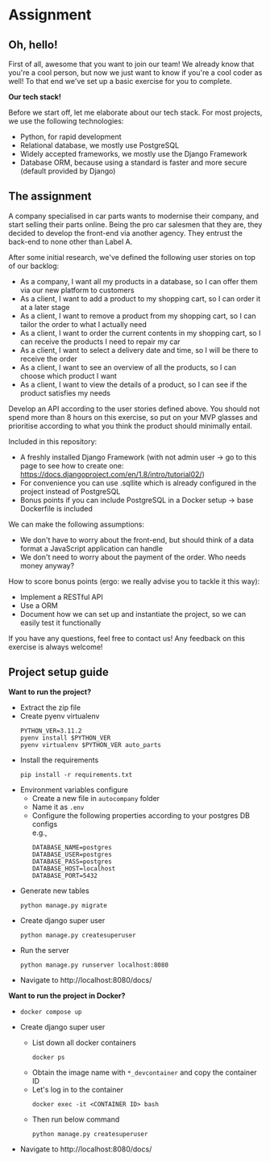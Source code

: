 # Assignment

Oh, hello!
---------
First of all, awesome that you want to join our team! We already know that you're a cool person, but now we just want to know if you're a cool coder as well! To that end we've set up a basic exercise for you to complete.

**Our tech stack!**

Before we start off, let me elaborate about our tech stack. For most projects, we use the following technologies:

* Python, for rapid development
* Relational database, we mostly use PostgreSQL 
* Widely accepted frameworks, we mostly use the Django Framework
* Database ORM, because using a standard is faster and more secure (default provided by Django)

The assignment
---------
A company specialised in car parts wants to modernise their company, and start selling their parts online. Being the pro car salesmen that they are, they decided to develop the front-end via another agency. They entrust the back-end to none other than Label A.

After some initial research, we've defined the following user stories on top of our backlog:

* As a company, I want all my products in a database, so I can offer them via our new platform to customers
* As a client, I want to add a product to my shopping cart, so I can order it at a later stage
* As a client, I want to remove a product from my shopping cart, so I can tailor the order to what I actually need
* As a client, I want to order the current contents in my shopping cart, so I can receive the products I need to repair my car
* As a client, I want to select a delivery date and time, so I will be there to receive the order
* As a client, I want to see an overview of all the products, so I can choose which product I want
* As a client, I want to view the details of a product, so I can see if the product satisfies my needs

Develop an API according to the user stories defined above. You should not spend more than 8 hours on this exercise, so put on your MVP glasses and prioritise according to what you think the product should minimally entail.

Included in this repository:

* A freshly installed Django Framework (with not admin user -> go to this page to see how to create one: https://docs.djangoproject.com/en/1.8/intro/tutorial02/)
* For convenience you can use .sqllite which is already configured in the project instead of PostgreSQL
* Bonus points if you can include PostgreSQL in a Docker setup -> base Dockerfile is included

We can make the following assumptions:

* We don't have to worry about the front-end, but should think of a data format a JavaScript application can handle
* We don't need to worry about the payment of the order. Who needs money anyway?

How to score bonus points (ergo: we really advise you to tackle it this way):

* Implement a RESTful API
* Use a ORM
* Document how we can set up and instantiate the project, so we can easily test it functionally

If you have any questions, feel free to contact us! Any feedback on this exercise is always welcome!

Project setup guide
---------

**Want to run the project?**

- Extract the zip file
- Create pyenv virtualenv
    ```shell
    PYTHON_VER=3.11.2
    pyenv install $PYTHON_VER
    pyenv virtualenv $PYTHON_VER auto_parts
    ```
- Install the requirements
    ```shell
    pip install -r requirements.txt
    ```
- Environment variables configure
  - Create a new file in `autocompany` folder
  - Name it as `.env`
  - Configure the following properties according to your postgres DB configs\
    e.g.,
      ```commandline
      DATABASE_NAME=postgres
      DATABASE_USER=postgres
      DATABASE_PASS=postgres
      DATABASE_HOST=localhost
      DATABASE_PORT=5432
      ```
- Generate new tables
    ```shell
    python manage.py migrate
    ```
- Create django super user
    ```shell
    python manage.py createsuperuser
    ```
- Run the server
    ```shell
    python manage.py runserver localhost:8080
    ```
- Navigate to http://localhost:8080/docs/


**Want to run the project in Docker?**

- ```shell
  docker compose up
  ``` 
- Create django super user
    - List down all docker containers
      ```shell
      docker ps
      ```
    - Obtain the image name with `*_devcontainer` and copy the container ID
    - Let's log in to the container
      ```shell
      docker exec -it <CONTAINER ID> bash
      ```
    - Then run below command
      ```shell
      python manage.py createsuperuser
      ```

- Navigate to http://localhost:8080/docs/

